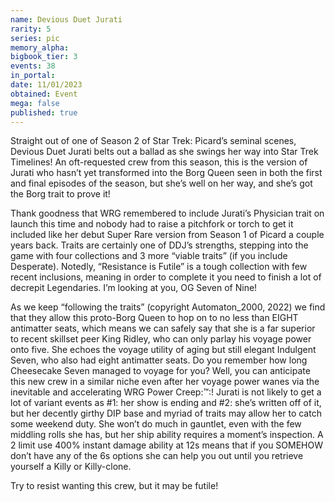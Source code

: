 ```yaml
---
name: Devious Duet Jurati
rarity: 5
series: pic
memory_alpha:
bigbook_tier: 3
events: 38
in_portal:
date: 11/01/2023
obtained: Event
mega: false
published: true
---
```


Straight out of one of Season 2 of Star Trek: Picard’s seminal scenes, Devious Duet Jurati belts out a ballad as she swings her way into Star Trek Timelines!  An oft-requested crew from this season, this is the version of Jurati who hasn’t yet transformed into the Borg Queen seen in both the first and final episodes of the season, but she’s well on her way, and she’s got the Borg trait to prove it!

Thank goodness that WRG remembered to include Jurati’s Physician trait on launch this time and nobody had to raise a pitchfork or torch to get it included like her debut Super Rare version from Season 1 of Picard a couple years back.  Traits are certainly one of DDJ’s strengths, stepping into the game with four collections and 3 more “viable traits” (if you include Desperate).  Notedly, “Resistance is Futile” is a tough collection with few recent inclusions, meaning in order to complete it you need to finish a lot of decrepit Legendaries.  I’m looking at you, OG Seven of Nine!

As we keep “following the traits” (copyright Automaton_2000, 2022) we find that they allow this proto-Borg Queen to hop on to no less than EIGHT antimatter seats, which means we can safely say that she is a far superior to recent skillset peer King Ridley, who can only parlay his voyage power onto five.  She echoes the voyage utility of aging but still elegant Indulgent Seven, who also had eight antimatter seats.  Do you remember how long Cheesecake Seven managed to voyage for you?  Well, you can anticipate this new crew in a similar niche even after her voyage power wanes via the inevitable and accelerating WRG Power Creep:™:!
Jurati is not likely to get a lot of variant events as #1: her show is ending and #2: she’s written off of it, but her decently girthy DIP base and myriad of traits may allow her to catch some weekend duty.  She won’t do much in gauntlet, even with the few middling rolls she has, but her ship ability requires a moment’s inspection.  A 2 limit use 400% instant damage ability at 12s means that if you SOMEHOW don’t have any of the 6s options she can help you out until you retrieve yourself a Killy or Killy-clone.

Try to resist wanting this crew, but it may be futile!

